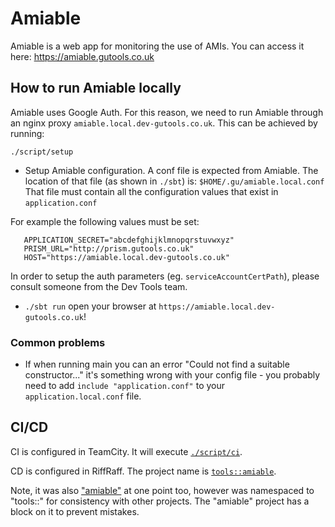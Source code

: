 # Amiable
Amiable is a web app for monitoring the use of AMIs.
You can access it here:
https://amiable.gutools.co.uk


## How to run Amiable locally
Amiable uses Google Auth. For this reason, we need to run Amiable through an nginx proxy `amiable.local.dev-gutools.co.uk`. 
This can be achieved by running:

```shell script
./script/setup
```
 
 - Setup Amiable configuration.
 A conf file is expected from Amiable.
 The location of that file (as shown in `./sbt`) is: `$HOME/.gu/amiable.local.conf`
 That file must contain all the configuration values that exist in `application.conf`
 
 For example the following values must be set:
 ```
    APPLICATION_SECRET="abcdefghijklmnopqrstuvwxyz"
    PRISM_URL="http://prism.gutools.co.uk"
    HOST="https://amiable.local.dev-gutools.co.uk"
 ```
 In order to setup the auth parameters (eg. `serviceAccountCertPath`),
 please consult someone from the Dev Tools team.
 
 - `./sbt run` open your browser at `https://amiable.local.dev-gutools.co.uk`!
 
### Common problems
 - If when running main you can an error "Could not find a suitable constructor..." it's something wrong with your
 config file - you probably need to add `include "application.conf"` to your `application.local.conf` file.


## CI/CD
CI is configured in TeamCity. It will execute [`./script/ci`](./script/ci).

CD is configured in RiffRaff. The project name is [`tools::amiable`](https://riffraff.gutools.co.uk/deployment/history?projectName=tools%3A%3Aamiable&page=1).

Note, it was also ["amiable"](https://riffraff.gutools.co.uk/deployment/history?projectName=amiable&page=1) at one point too, however was namespaced to "tools::" for consistency with other projects.
The "amiable" project has a block on it to prevent mistakes.
